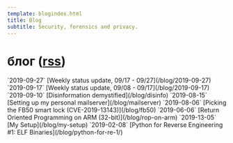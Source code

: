 ```yaml
---
template: blogindex.html
title: Blog
subtitle: Security, forensics and privacy.
---
```


# блог ([rss](/blog/feed.xml))

<!--marker--!>
`2019-09-27` [Weekly status update, 09/17 - 09/27](/blog/2019-09-27)

`2019-09-17` [Weekly status update, 09/08 - 09/17](/blog/2019-09-17)

`2019-09-10` [Disinformation demystified](/blog/disinfo)

`2019-08-15` [Setting up my personal mailserver](/blog/mailserver)

`2019-08-06` [Picking the FB50 smart lock (CVE-2019-13143)](/blog/fb50)

`2019-06-06` [Return Oriented Programming on ARM (32-bit)](/blog/rop-on-arm)

`2019-13-05` [My Setup](/blog/my-setup)

`2019-02-08` [Python for Reverse Engineering #1: ELF Binaries](/blog/python-for-re-1/)

